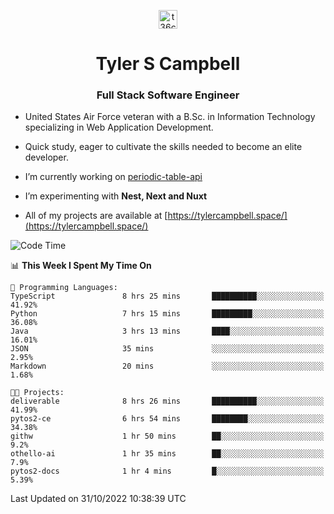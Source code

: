 <p align="center">
<a href="https://www.linkedin.com/in/t36campbell" target="blank"><img align="center" src="https://ik.imagekit.io/t36campbell/Portfolio/linkedin.png.original_m8bbGgPh6.png" alt="t36campbell" height="30" width="30" /></a>
</p>
<h1 align="center">Tyler S Campbell</h1>
<h3 align="center">Full Stack Software Engineer</h3>

* United States Air Force veteran with a B.Sc. in Information Technology specializing in Web Application Development. 

* Quick study, eager to cultivate the skills needed to become an elite developer.

* I’m currently working on [periodic-table-api](https://github.com/t36campbell/periodic-table-api)

* I’m experimenting with **Nest, Next and Nuxt**

* All of my projects are available at [https://tylercampbell.space/](https://tylercampbell.space/)

<!--START_SECTION:waka-->
![Code Time](http://img.shields.io/badge/Code%20Time-1%2C958%20hrs%2047%20mins-blue)

📊 **This Week I Spent My Time On** 

```text
💬 Programming Languages: 
TypeScript               8 hrs 25 mins       ██████████░░░░░░░░░░░░░░░   41.92% 
Python                   7 hrs 15 mins       █████████░░░░░░░░░░░░░░░░   36.08% 
Java                     3 hrs 13 mins       ████░░░░░░░░░░░░░░░░░░░░░   16.01% 
JSON                     35 mins             ░░░░░░░░░░░░░░░░░░░░░░░░░   2.95% 
Markdown                 20 mins             ░░░░░░░░░░░░░░░░░░░░░░░░░   1.68%

🐱‍💻 Projects: 
deliverable              8 hrs 26 mins       ██████████░░░░░░░░░░░░░░░   41.99% 
pytos2-ce                6 hrs 54 mins       ████████░░░░░░░░░░░░░░░░░   34.38% 
githw                    1 hr 50 mins        ██░░░░░░░░░░░░░░░░░░░░░░░   9.2% 
othello-ai               1 hr 35 mins        ██░░░░░░░░░░░░░░░░░░░░░░░   7.9% 
pytos2-docs              1 hr 4 mins         █░░░░░░░░░░░░░░░░░░░░░░░░   5.39%

```


 Last Updated on 31/10/2022 10:38:39 UTC
<!--END_SECTION:waka-->
